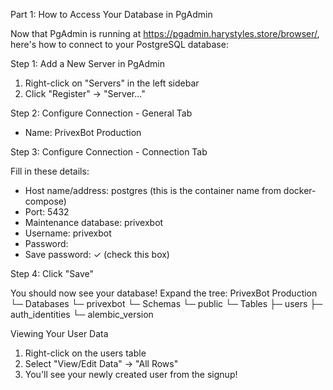 Part 1: How to Access Your Database in PgAdmin

Now that PgAdmin is running at https://pgadmin.harystyles.store/browser/, here's how to connect to your PostgreSQL database:

Step 1: Add a New Server in PgAdmin

1. Right-click on "Servers" in the left sidebar
2. Click "Register" → "Server..."

Step 2: Configure Connection - General Tab

- Name: PrivexBot Production

Step 3: Configure Connection - Connection Tab

Fill in these details:

- Host name/address: postgres (this is the container name from docker-compose)
- Port: 5432
- Maintenance database: privexbot
- Username: privexbot
- Password:
- Save password: ✓ (check this box)

Step 4: Click "Save"

You should now see your database! Expand the tree:
PrivexBot Production
└─ Databases
└─ privexbot
└─ Schemas
└─ public
└─ Tables
├─ users
├─ auth_identities
└─ alembic_version

Viewing Your User Data

1. Right-click on the users table
2. Select "View/Edit Data" → "All Rows"
3. You'll see your newly created user from the signup!
